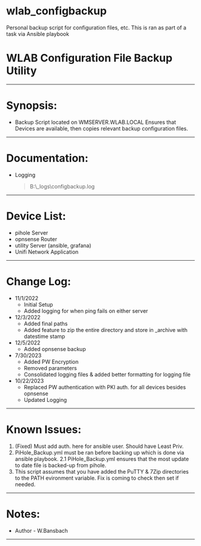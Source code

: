 # wlab_configbackup
Personal backup script for configuration files, etc. This is ran as part of a task via Ansible playbook

# WLAB Configuration File Backup Utility
--------------------------------------------------
# Synopsis:
 * Backup Script located on WMSERVER.WLAB.LOCAL
   Ensures that Devices are available, then copies 
   relevant backup configuration files. 

--------------------------------------------------
# Documentation:                 
 * Logging
   > B:\\_logs\configbackup.log

--------------------------------------------------
# Device List:                 
 * pihole Server
 * opnsense Router
 * utility Server (ansible, grafana)
 * Unifi Network Application

--------------------------------------------------
# Change Log:
 * 11/1/2022
   - Initial Setup
   - Added logging for when ping fails on either server
 * 12/3/2022
   - Added final paths
   - Added feature to zip the entire directory and store in _archive with datestime stamp
 * 12/5/2022
   - Added opnsense backup
 * 7/30/2023
   - Added PW Encryption
   - Removed parameters
   - Consolidated logging files & added better formatting for logging file
 * 10/22/2023
   - Replaced PW authentication with PKI auth. for all devices besides opnsense
   - Updated Logging

--------------------------------------------------
 # Known Issues:
 1. (Fixed) Must add auth. here for ansible user. Should have Least Priv.
 2. PiHole_Backup.yml must be ran before backing up which is done via ansible playbook.
 2.1 PiHole_Backup.yml ensures that the most update to date file is backed-up from pihole.
 3. This script assumes that you have added the PuTTY & 7Zip directories to the PATH evironment variable. Fix is coming to check then set if needed.

--------------------------------------------------
# Notes:
 * Author - W.Bansbach

--------------------------------------------------
